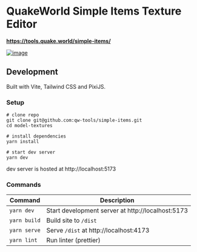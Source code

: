 # QuakeWorld Simple Items Texture Editor

**https://tools.quake.world/simple-items/**

<a href="https://tools.quake.world/model-textures/">![image](https://user-images.githubusercontent.com/1616817/233013473-0ed6c25e-8989-44ad-9119-3b7ee157b424.png)</a>

## Development
Built with Vite, Tailwind CSS and PixiJS.

### Setup

```shell
# clone repo
git clone git@github.com:qw-tools/simple-items.git
cd model-textures

# install dependencies
yarn install

# start dev server
yarn dev
```

dev server is hosted at http://localhost:5173

### Commands

| Command      | Description                                       |
|--------------|---------------------------------------------------|
| `yarn dev`   | Start development server at http://localhost:5173 |
| `yarn build` | Build site to `/dist`                             |
| `yarn serve` | Serve `/dist` at http://localhost:4173            |
| `yarn lint`  | Run linter (prettier)                             |

